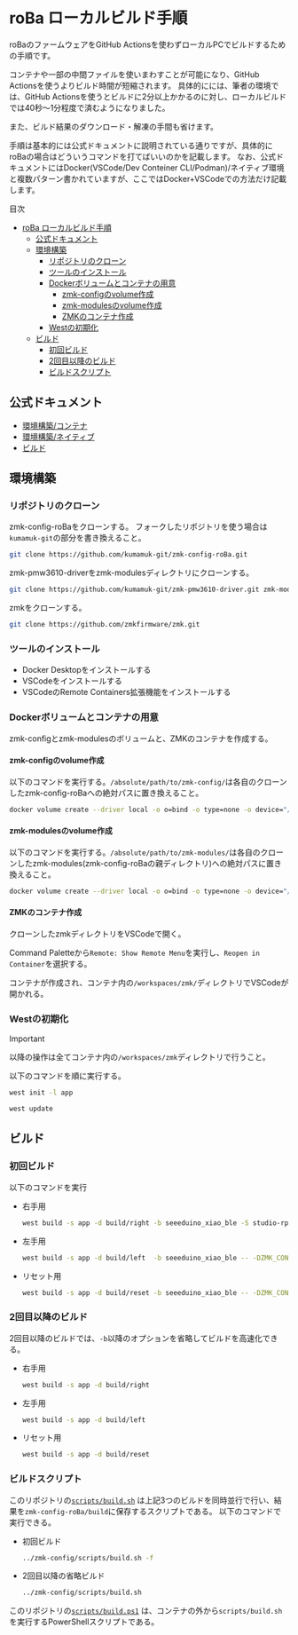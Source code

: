 # roBa ローカルビルド手順
roBaのファームウェアをGitHub Actionsを使わずローカルPCでビルドするための手順です。

コンテナや一部の中間ファイルを使いまわすことが可能になり、GitHub Actionsを使うよりビルド時間が短縮されます。
具体的にには、筆者の環境では、GitHub Actionsを使うとビルドに2分以上かかるのに対し、ローカルビルドでは40秒～1分程度で済むようになりました。

また、ビルド結果のダウンロード・解凍の手間も省けます。

手順は基本的には公式ドキュメントに説明されている通りですが、具体的にroBaの場合はどういうコマンドを打てばいいのかを記載します。
なお、公式ドキュメントにはDocker(VSCode/Dev Conteiner CLI/Podman)/ネイティブ環境と複数パターン書かれていますが、ここではDocker+VSCodeでの方法だけ記載します。

目次
- [roBa ローカルビルド手順](#roba-ローカルビルド手順)
	- [公式ドキュメント](#公式ドキュメント)
	- [環境構築](#環境構築)
		- [リポジトリのクローン](#リポジトリのクローン)
		- [ツールのインストール](#ツールのインストール)
		- [Dockerボリュームとコンテナの用意](#dockerボリュームとコンテナの用意)
			- [zmk-configのvolume作成](#zmk-configのvolume作成)
			- [zmk-modulesのvolume作成](#zmk-modulesのvolume作成)
			- [ZMKのコンテナ作成](#zmkのコンテナ作成)
		- [Westの初期化](#westの初期化)
	- [ビルド](#ビルド)
		- [初回ビルド](#初回ビルド)
		- [2回目以降のビルド](#2回目以降のビルド)
		- [ビルドスクリプト](#ビルドスクリプト)

## 公式ドキュメント
- [環境構築/コンテナ](https://zmk.dev/docs/development/local-toolchain/setup/container)
- [環境構築/ネイティブ](https://zmk.dev/docs/development/local-toolchain/setup/native)
- [ビルド](https://zmk.dev/docs/development/local-toolchain/build-flash)

## 環境構築

### リポジトリのクローン
zmk-config-roBaをクローンする。
フォークしたリポジトリを使う場合は`kumamuk-git`の部分を書き換えること。
```sh
git clone https://github.com/kumamuk-git/zmk-config-roBa.git
```

zmk-pmw3610-driverをzmk-modulesディレクトリにクローンする。
```sh
git clone https://github.com/kumamuk-git/zmk-pmw3610-driver.git zmk-modules/zmk-pmw3610-driver
```

zmkをクローンする。
```sh
git clone https://github.com/zmkfirmware/zmk.git
```

### ツールのインストール
- Docker Desktopをインストールする
- VSCodeをインストールする
- VSCodeのRemote Containers拡張機能をインストールする

### Dockerボリュームとコンテナの用意
zmk-configとzmk-modulesのボリュームと、ZMKのコンテナを作成する。

#### zmk-configのvolume作成
以下のコマンドを実行する。`/absolute/path/to/zmk-config/`は各自のクローンしたzmk-config-roBaへの絶対パスに置き換えること。
```sh
docker volume create --driver local -o o=bind -o type=none -o device="/absolute/path/to/zmk-config/" zmk-config
```
#### zmk-modulesのvolume作成
以下のコマンドを実行する。`/absolute/path/to/zmk-modules/`は各自のクローンしたzmk-modules(zmk-config-roBaの親ディレクトリ)への絶対パスに置き換えること。
```sh
docker volume create --driver local -o o=bind -o type=none -o device="/absolute/path/to/zmk-modules/" zmk-modules
```

#### ZMKのコンテナ作成
クローンしたzmkディレクトリをVSCodeで開く。

Command Paletteから`Remote: Show Remote Menu`を実行し、`Reopen in Container`を選択する。

コンテナが作成され、コンテナ内の`/workspaces/zmk/`ディレクトリでVSCodeが開かれる。

### Westの初期化

> [!important]
> 以降の操作は全てコンテナ内の`/workspaces/zmk`ディレクトリで行うこと。

以下のコマンドを順に実行する。
```sh
west init -l app
```
```sh
west update
```

## ビルド
### 初回ビルド
以下のコマンドを実行

- 右手用
	```sh
	west build -s app -d build/right -b seeeduino_xiao_ble -S studio-rpc-usb-uart -- -DZMK_CONFIG=/workspaces/zmk-config/config -DSHIELD=roBa_R -DZMK_EXTRA_MODULES=/workspaces/zmk-modules/zmk-pmw3610-driver
	```

- 左手用
	```sh
	west build -s app -d build/left  -b seeeduino_xiao_ble -- -DZMK_CONFIG=/workspaces/zmk-config/config -DSHIELD=roBa_L
	```

- リセット用
	```sh
	west build -s app -d build/reset -b seeeduino_xiao_ble -- -DZMK_CONFIG=/workspaces/zmk-config/config -DSHIELD=settings_reset
	```

### 2回目以降のビルド
2回目以降のビルドでは、`-b`以降のオプションを省略してビルドを高速化できる。
- 右手用
	```sh
	west build -s app -d build/right
	```
- 左手用
	```sh
	west build -s app -d build/left
	```
- リセット用
	```sh
	west build -s app -d build/reset
	```

### ビルドスクリプト
このリポジトリの[`scripts/build.sh`](https://github.com/kot149/zmk-config-roBa/blob/main/scripts/build.sh) は上記3つのビルドを同時並行で行い、結果を`zmk-config-roBa/build`に保存するスクリプトである。
以下のコマンドで実行できる。
- 初回ビルド
	```sh
	../zmk-config/scripts/build.sh -f
	```
- 2回目以降の省略ビルド
	```sh
	../zmk-config/scripts/build.sh
	```

このリポジトリの[`scripts/build.ps1`](https://github.com/kot149/zmk-config-roBa/blob/main/scripts/build.ps1) は、コンテナの外から`scripts/build.sh`を実行するPowerShellスクリプトである。
